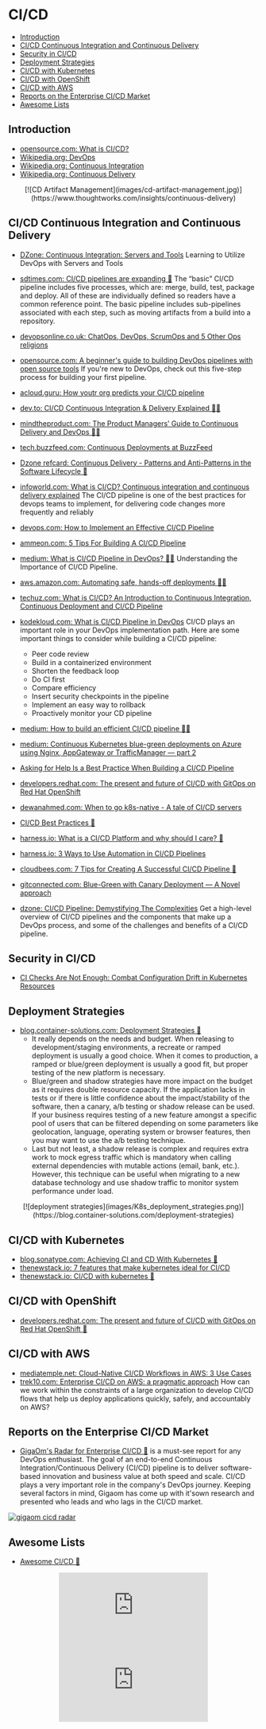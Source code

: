 # CI/CD
- [Introduction](#introduction)
- [CI/CD Continuous Integration and Continuous Delivery](#cicd-continuous-integration-and-continuous-delivery)
- [Security in CI/CD](#security-in-cicd)
- [Deployment Strategies](#deployment-strategies)
- [CI/CD with Kubernetes](#cicd-with-kubernetes)
- [CI/CD with OpenShift](#cicd-with-openshift)
- [CI/CD with AWS](#cicd-with-aws)
- [Reports on the Enterprise CI/CD Market](#reports-on-the-enterprise-cicd-market)
- [Awesome Lists](#awesome-lists)

## Introduction
* [opensource.com: What is CI/CD?](https://opensource.com/article/18/8/what-cicd)
* [Wikipedia.org: DevOps](https://en.wikipedia.org/wiki/DevOps)
* [Wikipedia.org: Continuous Integration](https://en.wikipedia.org/wiki/Continuous_integration)
* [Wikipedia.org: Continuous Delivery](https://en.wikipedia.org/wiki/Continuous_delivery)

<center>
[![CD Artifact Management](images/cd-artifact-management.jpg)](https://www.thoughtworks.com/insights/continuous-delivery)
</center>

## CI/CD Continuous Integration and Continuous Delivery
* [DZone: Continuous Integration: Servers and Tools](https://dzone.com/refcardz/continuous-integration-servers) Learning to Utilize DevOps with Servers and Tools
* [sdtimes.com: CI/CD pipelines are expanding 🌟](https://sdtimes.com/devops/ci-cd-pipelines-are-expanding/) The “basic” CI/CD pipeline includes five processes, which are: merge, build, test, package and deploy. All of these are individually defined so readers have a common reference point. The basic pipeline includes sub-pipelines associated with each step, such as moving artifacts from a build into a repository.
* [devopsonline.co.uk: ChatOps, DevOps, ScrumOps and 5 Other Ops religions](https://www.devopsonline.co.uk/chatops-devops-scrumops-and-5-other-ops-religions/)
* [opensource.com: A beginner's guide to building DevOps pipelines with open source tools](https://opensource.com/article/19/4/devops-pipeline) If you're new to DevOps, check out this five-step process for building your first pipeline.
* [acloud.guru: How youtr org predicts your CI/CD pipeline](https://info.acloud.guru/resources/brazeal-how-your-org-predicts-your-ci/cd-pipeline)
* [dev.to: CI/CD Continuous Integration & Delivery Explained 🌟🌟](https://dev.to/semaphore/ci-cd-continuous-integration-delivery-explained-75l)
* [mindtheproduct.com: The Product Managers’ Guide to Continuous Delivery and DevOps 🌟🌟](https://www.mindtheproduct.com/what-the-hell-are-ci-cd-and-devops-a-cheatsheet-for-the-rest-of-us/)
* [tech.buzzfeed.com: Continuous Deployments at BuzzFeed](https://tech.buzzfeed.com/continuous-deployments-at-buzzfeed-d171f76c1ac4)
* [Dzone refcard: Continuous Delivery - Patterns and Anti-Patterns in the Software Lifecycle 🌟](https://dzone.com/refcardz/continuous-delivery-patterns)
* [infoworld.com: What is CI/CD? Continuous integration and continuous delivery explained](https://www.infoworld.com/article/3271126/what-is-cicd-continuous-integration-and-continuous-delivery-explained.html) The CI/CD pipeline is one of the best practices for devops teams to implement, for delivering code changes more frequently and reliably
* [devops.com: How to Implement an Effective CI/CD Pipeline](https://devops.com/how-to-implement-an-effective-ci-cd-pipeline/)
* [ammeon.com: 5 Tips For Building A CI/CD Pipeline](https://www.ammeon.com/5-tips-for-building-ci-cd-pipeline/)
* [medium: What is CI/CD Pipeline in DevOps? 🌟🌟](https://medium.com/faun/what-is-ci-cd-pipeline-in-devops-6fba17a76e73) Understanding the Importance of CI/CD Pipeline.
* [aws.amazon.com: Automating safe, hands-off deployments 🌟🌟](https://aws.amazon.com/es/builders-library/automating-safe-hands-off-deployments/)
* [techuz.com: What is CI/CD? An Introduction to Continuous Integration, Continuous Deployment and CI/CD Pipeline](https://www.techuz.com/blog/what-is-ci-cd-an-introduction-to-continuous-integration-continuous-deployment-and-ci-cd-pipeline/)
* [kodekloud.com: What is CI/CD Pipeline in DevOps](https://kodekloud.com/blog/208192/what-is-ci-cd-pipeline-in-devops) CI/CD plays an important role in your DevOps implementation path.
Here are some important things to consider while building a CI/CD pipeline: 
    * Peer code review
    * Build in a containerized environment
    * Shorten the feedback loop
    * Do CI first
    * Compare efficiency
    * Insert security checkpoints in the pipeline
    * Implement an easy way to rollback
    * Proactively monitor your CD pipeline

* [medium: How to build an efficient CI/CD pipeline 🌟🌟](https://medium.com/@sanjayaben/how-to-build-an-efficient-ci-cd-pipeline-b5738ad567c8)
* [medium: Continuous Kubernetes blue-green deployments on Azure using Nginx, AppGateway or TrafficManager — part 2](https://medium.com/@denniszielke/continuous-kubernetes-blue-green-deployments-on-azure-using-nginx-appgateway-or-trafficmanager-4490bce29cb)
* [Asking for Help Is a Best Practice When Building a CI/CD Pipeline](https://www.cloudbees.com/case-study/asking-help-best-practice-when-building-cicd-pipeline)
* [developers.redhat.com: The present and future of CI/CD with GitOps on Red Hat OpenShift](https://developers.redhat.com/blog/2020/09/03/the-present-and-future-of-ci-cd-with-gitops-on-red-hat-openshift/)
* [dewanahmed.com: When to go k8s-native - A tale of CI/CD servers](https://www.dewanahmed.com/post/tekton-k8snative-cicd-pt1/)
* [CI/CD Best Practices 🌟](https://blog.bitsrc.io/ci-cd-best-practices-bca0ef665677)
* [harness.io: What is a CI/CD Platform and why should I care? 🌟](https://harness.io/2020/10/what-is-cicd-platform-why-should-i-care/)
* [harness.io: 3 Ways to Use Automation in CI/CD Pipelines](https://thenewstack.io/3-ways-to-use-automation-in-ci-cd-pipelines/)
* [cloudbees.com: 7 Tips for Creating A Successful CI/CD Pipeline 🌟](https://www.cloudbees.com/blog/tips-creating-successful-cicd-pipeline)
* [gitconnected.com: Blue-Green with Canary Deployment — A Novel approach](https://levelup.gitconnected.com/blue-green-with-canary-deployment-a-novel-approach-2cee77ff564d)
* [dzone: CI/CD Pipeline: Demystifying The Complexities](https://dzone.com/articles/cicd-pipeline-demystifying-the-complexities) Get a high-level overview of CI/CD pipelines and the components that make up a DevOps process, and some of the challenges and benefits of a CI/CD pipeline.

## Security in CI/CD
* [CI Checks Are Not Enough: Combat Configuration Drift in Kubernetes Resources](https://thenewstack.io/ci-checks-are-not-enough-combat-configuration-drift-in-kubernetes-resources/)

## Deployment Strategies
- [blog.container-solutions.com: Deployment Strategies 🌟](https://blog.container-solutions.com/deployment-strategies) 
    - It really depends on the needs and budget. When releasing to development/staging environments, a recreate or ramped deployment is usually a good choice. When it comes to production, a ramped or blue/green deployment is usually a good fit, but proper testing of the new platform is necessary. 
    - Blue/green and shadow strategies have more impact on the budget as it requires double resource capacity. If the application lacks in tests or if there is little confidence about the impact/stability of the software, then a canary, a/b testing or shadow release can be used. If your business requires testing of a new feature amongst a specific pool of users that can be filtered depending on some parameters like geolocation, language, operating system or browser features, then you may want to use the a/b testing technique.
    - Last but not least, a shadow release is complex and requires extra work to mock egress traffic which is mandatory when calling external dependencies with mutable actions (email, bank, etc.). However, this technique can be useful when migrating to a new database technology and use shadow traffic to monitor system performance under load.

<center>
[![deployment strategies](images/K8s_deployment_strategies.png)](https://blog.container-solutions.com/deployment-strategies)
</center>

## CI/CD with Kubernetes
* [blog.sonatype.com: Achieving CI and CD With Kubernetes 🌟](https://blog.sonatype.com/achieving-ci/cd-with-kubernetes)
* [thenewstack.io: 7 features that make kubernetes ideal for CI/CD](https://thenewstack.io/7-features-that-make-kubernetes-ideal-for-ci-cd/)
* [thenewstack.io: CI/CD with kubernetes 🌟](https://thenewstack.io/ebooks/kubernetes/ci-cd-with-kubernetes/)

## CI/CD with OpenShift
* [developers.redhat.com: The present and future of CI/CD with GitOps on Red Hat OpenShift 🌟](https://developers.redhat.com/blog/2020/09/03/the-present-and-future-of-ci-cd-with-gitops-on-red-hat-openshift/)

## CI/CD with AWS
* [mediatemple.net: Cloud-Native CI/CD Workflows in AWS: 3 Use Cases](https://mediatemple.net/blog/cloud-hosting/cicd-workflows-aws-3-use-cases/)
* [trek10.com: Enterprise CI/CD on AWS: a pragmatic approach](https://www.trek10.com/blog/pragmatic-enterprise-cicd) How can we work within the constraints of a large organization to develop CI/CD flows that help us deploy applications quickly, safely, and accountably on AWS?

## Reports on the Enterprise CI/CD Market
* [GigaOm's Radar for Enterprise CI/CD 🌟](https://jfrog.com/whitepaper/gigaom-radar-for-enterprise-ci-cd/) is a must-see report for any DevOps enthusiast. The goal of an end-to-end Continuous Integration/Continuous Delivery (CI/CD) pipeline is to deliver software-based innovation and business value at both speed and scale. CI/CD plays a very important role in the company's DevOps journey. Keeping several factors in mind, Gigaom has come up with it'sown research and presented who leads and who lags in the CI/CD market.

[![gigaom cicd radar](images/gigaom_cicd_radar.jpg)](https://jfrog.com/whitepaper/gigaom-radar-for-enterprise-ci-cd/)

## Awesome Lists
* [Awesome CI/CD 🌟](https://github.com/cicdops/awesome-ciandcd)

<center>
<iframe src="https://www.youtube.com/embed/N8R3-eNVoEc" frameborder="0" allow="autoplay; encrypted-media" allowfullscreen></iframe>
</center>
<center>
<iframe src="https://www.youtube.com/embed/65BnTLcDAJI" frameborder="0" allow="autoplay; encrypted-media" allowfullscreen></iframe>
</center>




